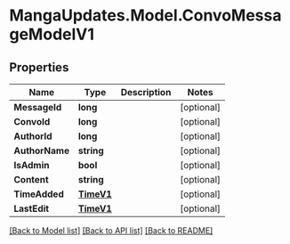 # MangaUpdates.Model.ConvoMessageModelV1

## Properties

Name | Type | Description | Notes
------------ | ------------- | ------------- | -------------
**MessageId** | **long** |  | [optional] 
**ConvoId** | **long** |  | [optional] 
**AuthorId** | **long** |  | [optional] 
**AuthorName** | **string** |  | [optional] 
**IsAdmin** | **bool** |  | [optional] 
**Content** | **string** |  | [optional] 
**TimeAdded** | [**TimeV1**](TimeV1.md) |  | [optional] 
**LastEdit** | [**TimeV1**](TimeV1.md) |  | [optional] 

[[Back to Model list]](../README.md#documentation-for-models) [[Back to API list]](../README.md#documentation-for-api-endpoints) [[Back to README]](../README.md)

